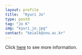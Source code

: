 ```yaml
---
layout: profile
title:  "Kyuri Jo"
type: postd
tag: "Jo K"
img: "kyuri_jo.jpg"
contact: "keialk@snu.ac.kr"
---
```

Click <a href="http://kyurijo.github.io/" target="_blank">here</a> to see more information.
